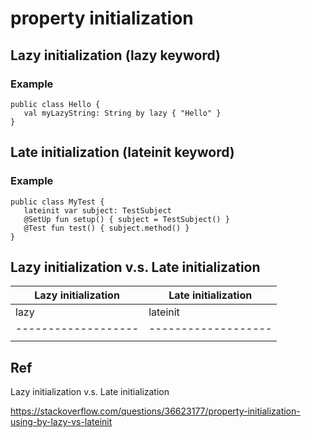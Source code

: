 # property initialization
## Lazy initialization (lazy keyword)
### Example

    public class Hello {
       val myLazyString: String by lazy { "Hello" }
    }

## Late initialization (lateinit keyword)
### Example

    public class MyTest {
       lateinit var subject: TestSubject
       @SetUp fun setup() { subject = TestSubject() }
       @Test fun test() { subject.method() }
    }

## Lazy initialization v.s. Late initialization

| Lazy initialization | Late initialization |
| ------------------- | ------------------- |
| lazy                |  lateinit           |
| ------------------- | ------------------- |
|                     |                     |

## Ref
Lazy initialization v.s. Late initialization

https://stackoverflow.com/questions/36623177/property-initialization-using-by-lazy-vs-lateinit
